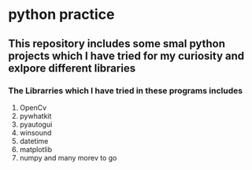 # python practice 
## This repository includes some smal python projects which I have tried for my curiosity and exlpore different libraries
### The Librarries which I have tried in these programs includes
1. OpenCv
2. pywhatkit
3. pyautogui
4. winsound
5. datetime
6. matplotlib
7. numpy and many morev to go
